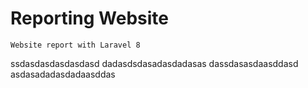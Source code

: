 # Reporting Website
```
Website report with Laravel 8
```
ssdasdasdasdasdasd
dadasdsdasadasdadasas
dassdasasdaasddasd
asdasadadasdadaasddas
